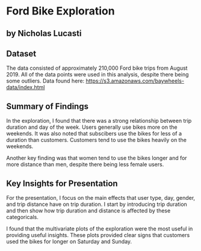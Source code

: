 # Ford Bike Exploration
## by Nicholas Lucasti


## Dataset

The data consisted of approximately 210,000 Ford bike trips from August 2019. All of the data points were used in this analysis, despite there being some outliers.
Data found here:
https://s3.amazonaws.com/baywheels-data/index.html
## Summary of Findings

In the exploration, I found that there was a strong relationship between trip duration and day of the week. Users generally use bikes more on the weekends. It was also noted that subscibers use the bikes for less of a duration than customers. Customers tend to use the bikes heavily on the weekends. 

Another key finding was that women tend to use the bikes longer and for more distance than men, despite there being less female users. 

## Key Insights for Presentation

For the presentation, I focus on the main effects that user type, day, gender, and trip distance have on trip duration. I start by introducing trip duration and then show how trip duration and distance is affected by these categoricals.

I found that the multivariate plots of the exploration were the most useful in providing useful insights. These plots provided clear signs that customers used the bikes for longer on Saturday and Sunday.
